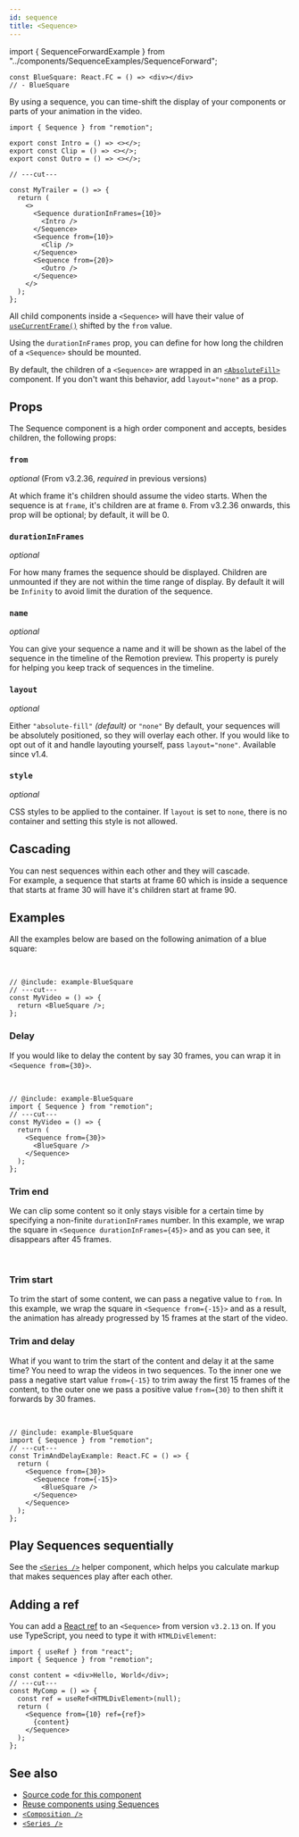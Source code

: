```yaml
---
id: sequence
title: <Sequence>
---
```


import { SequenceForwardExample } from "../components/SequenceExamples/SequenceForward";

```twoslash include example
const BlueSquare: React.FC = () => <div></div>
// - BlueSquare
```

By using a sequence, you can time-shift the display of your components or parts of your animation in the video.

```tsx twoslash
import { Sequence } from "remotion";

export const Intro = () => <></>;
export const Clip = () => <></>;
export const Outro = () => <></>;

// ---cut---

const MyTrailer = () => {
  return (
    <>
      <Sequence durationInFrames={10}>
        <Intro />
      </Sequence>
      <Sequence from={10}>
        <Clip />
      </Sequence>
      <Sequence from={20}>
        <Outro />
      </Sequence>
    </>
  );
};
```

All child components inside a `<Sequence>` will have their value of [`useCurrentFrame()`](/docs/use-current-frame) shifted by the `from` value.

Using the `durationInFrames` prop, you can define for how long the children of a `<Sequence>` should be mounted.

By default, the children of a `<Sequence>` are wrapped in an [`<AbsoluteFill>`](/docs/absolute-fill) component. If you don't want this behavior, add `layout="none"` as a prop.

## Props

The Sequence component is a high order component and accepts, besides children, the following props:

### `from`

_optional_ (From v3.2.36, _required_ in previous versions)

At which frame it's children should assume the video starts. When the sequence is at `frame`, it's children are at frame `0`.
From v3.2.36 onwards, this prop will be optional; by default, it will be 0.

### `durationInFrames`

_optional_

For how many frames the sequence should be displayed. Children are unmounted if they are not within the time range of display. By default it will be `Infinity` to avoid limit the duration of the sequence.

### `name`

_optional_

You can give your sequence a name and it will be shown as the label of the sequence in the timeline of the Remotion preview. This property is purely for helping you keep track of sequences in the timeline.

### `layout`

_optional_

Either `"absolute-fill"` _(default)_ or `"none"` By default, your sequences will be absolutely positioned, so they will overlay each other. If you would like to opt out of it and handle layouting yourself, pass `layout="none"`. Available since v1.4.

### `style`

_optional_

CSS styles to be applied to the container. If `layout` is set to `none`, there is no container and setting this style is not allowed.

## Cascading

You can nest sequences within each other and they will cascade.  
For example, a sequence that starts at frame 60 which is inside a sequence that starts at frame 30 will have it's children start at frame 90.

## Examples

All the examples below are based on the following animation of a blue square:

<SequenceForwardExample type="base" />

<br />

```tsx twoslash
// @include: example-BlueSquare
// ---cut---
const MyVideo = () => {
  return <BlueSquare />;
};
```

### Delay

If you would like to delay the content by say 30 frames, you can wrap it in <br/> `<Sequence from={30}>`.

<SequenceForwardExample type="delay" />
<br />

```tsx twoslash
// @include: example-BlueSquare
import { Sequence } from "remotion";
// ---cut---
const MyVideo = () => {
  return (
    <Sequence from={30}>
      <BlueSquare />
    </Sequence>
  );
};
```

### Trim end

We can clip some content so it only stays visible for a certain time by specifying a non-finite `durationInFrames` number.
In this example, we wrap the square in `<Sequence durationInFrames={45}>` and as you can see, it disappears after 45 frames.

<SequenceForwardExample type="clip" />
<br />

### Trim start

To trim the start of some content, we can pass a negative value to `from`.
In this example, we wrap the square in `<Sequence from={-15}>` and as a result, the animation has already progressed by 15 frames at the start of the video.

<SequenceForwardExample type="trim-start" />

### Trim and delay

What if you want to trim the start of the content and delay it at the same time?
You need to wrap the videos in two sequences. To the inner one we pass a negative start value `from={-15}` to trim away the first 15 frames of the content, to the outer one we pass a positive value `from={30}` to then shift it forwards by 30 frames.

<SequenceForwardExample type="trim-and-delay" />
<br />

```tsx twoslash
// @include: example-BlueSquare
import { Sequence } from "remotion";
// ---cut---
const TrimAndDelayExample: React.FC = () => {
  return (
    <Sequence from={30}>
      <Sequence from={-15}>
        <BlueSquare />
      </Sequence>
    </Sequence>
  );
};
```

## Play Sequences sequentially

See the [`<Series />`](/docs/series) helper component, which helps you calculate markup that makes sequences play after each other.

## Adding a ref

You can add a [React ref](https://reactjs.org/docs/refs-and-the-dom.html) to an `<Sequence>` from version `v3.2.13` on. If you use TypeScript, you need to type it with `HTMLDivElement`:

```tsx twoslash
import { useRef } from "react";
import { Sequence } from "remotion";

const content = <div>Hello, World</div>;
// ---cut---
const MyComp = () => {
  const ref = useRef<HTMLDivElement>(null);
  return (
    <Sequence from={10} ref={ref}>
      {content}
    </Sequence>
  );
};
```

## See also

- [Source code for this component](https://github.com/remotion-dev/remotion/blob/main/packages/core/src/Sequence.tsx)
- [Reuse components using Sequences](/docs/reusability)
- [`<Composition />`](/docs/composition)
- [`<Series />`](/docs/series)
